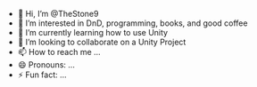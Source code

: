 - 👋 Hi, I’m @TheStone9
- 👀 I’m interested in DnD, programming, books, and good coffee
- 🌱 I’m currently learning how to use Unity
- 💞️ I’m looking to collaborate on a Unity Project
- 📫 How to reach me ...
- 😄 Pronouns: ...
- ⚡ Fun fact: ...

<!---
TheStone9/TheStone9 is a ✨ special ✨ repository because its `README.md` (this file) appears on your GitHub profile.
You can click the Preview link to take a look at your changes.
--->
